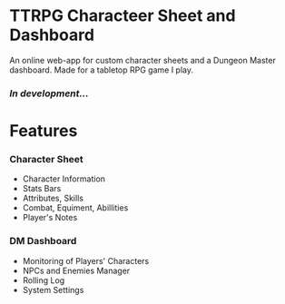 # TTRPG Characteer Sheet and Dashboard

An online web-app for custom character sheets and a Dungeon Master dashboard. Made for a tabletop RPG game I play.

### **_In development..._**

# Features
### Character Sheet
- Character Information
- Stats Bars
- Attributes, Skills
- Combat, Equiment, Abillities
- Player's Notes

### DM Dashboard
- Monitoring of Players' Characters
- NPCs and Enemies Manager
- Rolling Log
- System Settings
